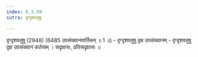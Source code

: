 ```yaml
---
index: 6.3.89
sutra: दृग्दृशवतुषु

---
```

दृग्दृशवतुषु (2948) (6485 उपसंख्यानवार्तिकम् ॥ 1 ॥) - दृग्दृशवतुषु दृक्ष उपसंख्यानम् - दृग्दृशवतुषु दृक्ष उपसंख्यानं कर्तव्यम् । सदृक्षासः, प्रतिसदृक्षासः ॥